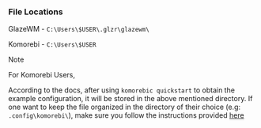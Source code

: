 ### File Locations
GlazeWM - `C:\Users\$USER\.glzr\glazewm\`

Komorebi - `C:\Users\$USER`

>[!NOTE]
> For Komorebi Users,
>
>According to the docs, after using `komorebic quickstart` to obtain the example configuration, it will be stored in the above mentioned directory. If one want to keep the file organized in the directory of their choice (e.g: `.config\komorebi\`), make sure you follow the instructions provided [here](https://lgug2z.github.io/komorebi/common-workflows/komorebi-config-home.html) 
